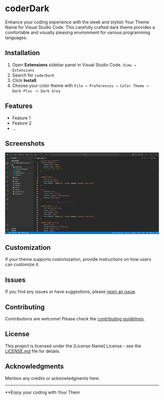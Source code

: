 # coderDark

Enhance your coding experience with the sleek and stylish Your Theme Name for Visual Studio Code. This carefully crafted dark theme provides a comfortable and visually pleasing environment for various programming languages.
 

## Installation

1. Open **Extensions** sidebar panel in Visual Studio Code. `View → Extensions`
2. Search for `coderDark`
3. Click **Install**
4. Choose your color theme with `File → Preferences → Color Theme → Dark Plus -> Dark Grey`

## Features

- Feature 1
- Feature 2
- ...

## Screenshots

![Alt text](screenshots/css-ss.png)
## Customization

If your theme supports customization, provide instructions on how users can customize it.

## Issues

If you find any issues or have suggestions, please [open an issue](https://github.com/yourusername/your-theme-repo/issues).

## Contributing

Contributions are welcome! Please check the [contributing guidelines](CONTRIBUTING.md).

## License

This project is licensed under the [License Name] License - see the [LICENSE.md](LICENSE.md) file for details.

## Acknowledgments

Mention any credits or acknowledgments here.

---

**Enjoy your coding with Your Them
